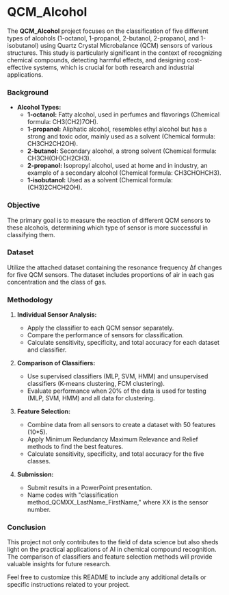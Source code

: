 # QCM_Alcohol

The **QCM_Alcohol** project focuses on the classification of five different types of alcohols (1-octanol, 1-propanol, 2-butanol, 2-propanol, and 1-isobutanol) using Quartz Crystal Microbalance (QCM) sensors of various structures. This study is particularly significant in the context of recognizing chemical compounds, detecting harmful effects, and designing cost-effective systems, which is crucial for both research and industrial applications.

### Background
- **Alcohol Types:**
  - **1-octanol:** Fatty alcohol, used in perfumes and flavorings (Chemical formula: CH3(CH2)7OH).
  - **1-propanol:** Aliphatic alcohol, resembles ethyl alcohol but has a strong and toxic odor, mainly used as a solvent (Chemical formula: CH3CH2CH2OH).
  - **2-butanol:** Secondary alcohol, a strong solvent (Chemical formula: CH3CH(OH)CH2CH3).
  - **2-propanol:** Isopropyl alcohol, used at home and in industry, an example of a secondary alcohol (Chemical formula: CH3CHOHCH3).
  - **1-isobutanol:** Used as a solvent (Chemical formula: (CH3)2CHCH2OH).

### Objective
The primary goal is to measure the reaction of different QCM sensors to these alcohols, determining which type of sensor is more successful in classifying them.

### Dataset
Utilize the attached dataset containing the resonance frequency Δf changes for five QCM sensors. The dataset includes proportions of air in each gas concentration and the class of gas.

### Methodology
1. **Individual Sensor Analysis:**
   - Apply the classifier to each QCM sensor separately.
   - Compare the performance of sensors for classification.
   - Calculate sensitivity, specificity, and total accuracy for each dataset and classifier.

2. **Comparison of Classifiers:**
   - Use supervised classifiers (MLP, SVM, HMM) and unsupervised classifiers (K-means clustering, FCM clustering).
   - Evaluate performance when 20% of the data is used for testing (MLP, SVM, HMM) and all data for clustering.

3. **Feature Selection:**
   - Combine data from all sensors to create a dataset with 50 features (10*5).
   - Apply Minimum Redundancy Maximum Relevance and Relief methods to find the best features.
   - Calculate sensitivity, specificity, and total accuracy for the five classes.

4. **Submission:**
   - Submit results in a PowerPoint presentation.
   - Name codes with "classification method_QCMXX_LastName_FirstName," where XX is the sensor number.

### Conclusion
This project not only contributes to the field of data science but also sheds light on the practical applications of AI in chemical compound recognition. The comparison of classifiers and feature selection methods will provide valuable insights for future research.

Feel free to customize this README to include any additional details or specific instructions related to your project.
